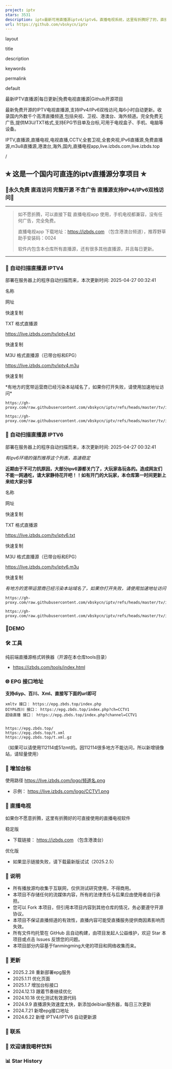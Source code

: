 ```yaml
---
project: iptv
stars: 3531
description: iptv最新可用直播源iptv4/iptv6。直播电视系统，这里有折腾好了的，直接下载用吧。直播电视app电视手机全部兼容。（包含港澳台）
url: https://github.com/vbskycn/iptv
---
```


layout

title

description

keywords

permalink

default

最新IPTV直播源|每日更新|免费电视直播源|Github开源项目

最新免费开源的IPTV电视直播源,支持IPv4/IPv6双栈访问,每6小时自动更新。收录国内外数千个高清直播频道,包括央视、卫视、港澳台、海外频道。完全免费无广告,提供M3U/TXT格式,支持EPG节目单及台标,可用于电视盒子、手机、电脑等设备。

IPTV,直播源,直播电视,电视直播,CCTV,全套卫视,全套央视,IPv6直播源,免费直播源,m3u8直播源,港澳台,海外,国内,直播电视app,live.izbds.com,live.izbds.top

/

✯ 这是一个国内可直连的iptv直播源分享项目 ✯
-------------------------

### 🔄永久免费 直连访问 完整开源 不含广告 直播源支持IPv4/IPv6双栈访问🔄

* * *

> 如不愿折腾，可以直接下载 直播电视app 使用，手机电视都兼容，没有任何广告，完全免费。
> 
> 直播电视app 下载地址：https://izbds.com （包含港澳台频道），推荐野草助手安装码：0024
> 
> 软件内包含本仓库所有直播源，还有很多其他直播源，并且每日更新。

* * *

### 📡 自动扫描直播源 IPTV4

部署在服务器上的程序自动扫描而来，本次更新时间: 2025-04-27 00:32:41

名称

网址

快速复制

TXT 格式直播源

https://live.izbds.com/tv/iptv4.txt

快速复制

M3U 格式直播源（已带台标和EPG）

https://live.izbds.com/tv/iptv4.m3u

快速复制

\*有地方的宽带运营商已经污染本站域名了，如果你打开失败，请使用加速地址访问\*

```
https://gh-proxy.com/raw.githubusercontent.com/vbskycn/iptv/refs/heads/master/tv/iptv4.txt
```

```
https://gh-proxy.com/raw.githubusercontent.com/vbskycn/iptv/refs/heads/master/tv/iptv4.m3u
```

### 📡 自动扫描直播源 IPTV6

部署在服务器上的程序自动扫描而来，本次更新时间: 2025-04-27 00:32:41

_有ipv6环境的强烈推荐这个列表，高速稳定_

**近期由于不可力抗原因，大部分ipv6源都关门了，大玩家各玩各的。造成网友们不能一网通吃，请大家静待花开吧！！如有开门的大玩家，本仓库第一时间更新上来给大家分享**

名称

网址

快速复制

TXT 格式直播源

https://live.izbds.com/tv/iptv6.txt

快速复制

M3U 格式直播源（已带台标和EPG）

https://live.izbds.com/tv/iptv6.m3u

快速复制

_有地方的宽带运营商已经污染本站域名了，如果你打开失败，请使用加速地址访问_

```
https://gh-proxy.com/raw.githubusercontent.com/vbskycn/iptv/refs/heads/master/tv/iptv6.txt
```

```
https://gh-proxy.com/raw.githubusercontent.com/vbskycn/iptv/refs/heads/master/tv/iptv6.m3u
```

### 💽DEMO

### 🛠️ 工具

纯前端直播源格式转换器（开源在本仓库tools目录）

-   https://izbds.com/tools/index.html

### 🌐 EPG 接口地址

**支持diyp、百川、Xml、直接写下面的url即可**

```
xmltv 接口： https://epg.zbds.top/index.php
DIYP&百川 接口： https://epg.zbds.top/index.php?ch=CCTV1
超级直播 接口： https://epg.zbds.top/index.php?channel=CCTV1


https://epg.zbds.top/
https://epg.zbds.top/t.xml
https://epg.zbds.top/t.xml.gz
```

（如果可以请使用112114或51zmt的。因112114很多地方不能访问，所以新增镜像站，请轻量使用）

### 🎨 增加台标

使用路径 https://live.izbds.com/logo/频道名.png

-   示例： https://live.izbds.com/logo/CCTV1.png

### 📱 直播电视

如果你不愿意折腾，这里有折腾好的可直接使用的直播电视软件

稳定版

-   下载链接： https://izbds.com （包含港澳台）

优化版

-   如果显示链接失败，请下载最新版试试（2025.2.5）

### 📝 说明

-   所有播放源均收集于互联网，仅供测试研究使用，不得商用。
-   本项目不存储任何的流媒体内容，所有的法律责任与后果应由使用者自行承担。
-   您可以 Fork 本项目，但引用本项目内容到其他仓库的情况，务必要遵守开源协议。
-   本项目不保证直播频道的有效性，直播内容可能受直播服务提供商因素影响而失效。
-   所有文件均托管在 GitHub 且自动构建，由项目发起人公益维护，欢迎 Star 本项目或点击 Issues 反馈您的问题。
-   本项目部分内容基于fanmingming大佬的项目和网络收集而来。

### 📅 更新

-   2025.2.28 重新部署epg服务
-   2025.1.11 优化页面
-   2025.1.7 增加台标接口
-   2024.12.13 跟着节奏继续优化
-   2024.10.18 优化测试有效源代码
-   2024.9.9 直播源失效速度太快，新添加deibian服务器，每日三次更新
-   2024.7.21 新增epg接口地址
-   2024.6.22 新增 IPTV4/IPTV6 自动更新源

### 💬 联系

### 🎁 欢迎请我喝杯饮料

### 📊 Star History
